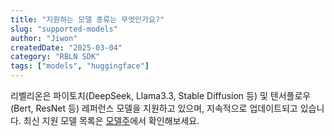 ```yaml
---
title: "지원하는 모델 종류는 무엇인가요?"
slug: "supported-models"
author: "Jiwon"
createdDate: "2025-03-04"           
category: "RBLN SDK"                    
tags: ["models", "huggingface"]         
---
```

리벨리온은 파이토치(DeepSeek, Llama3.3, Stable Diffusion 등) 및 텐서플로우(Bert, ResNet 등) 레퍼런스 모델을 지원하고 있으며, 지속적으로 업데이트되고 있습니다. 최신 지원 모델 목록은 <a href="https://docs.rbln.ai/ko/misc/pytorch_modelzoo.html" class="underline">모델주</a>에서 확인해보세요.